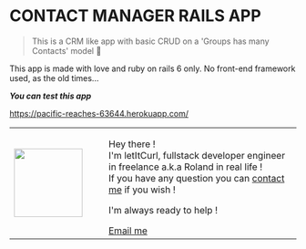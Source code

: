 # CONTACT MANAGER RAILS APP
> This is a CRM like app with basic CRUD on a 'Groups has many Contacts' model 📠

This app is made with love and ruby on rails 6 only.
No front-end framework used, as the old times...

***You can test this app***

https://pacific-reaches-63644.herokuapp.com/

<table style="border: none;">
  <tr>
    <td>
      <div style="width: 120px;">
        <img style="width: 120px;" src="https://res.cloudinary.com/duydvdaxd/image/upload/w_120,c_fill,ar_1:1,g_auto/v1587723517/Rodeooo_khmmmu.jpg"/>
    </div>
    </td>
    <td>
      <div style="margin-left: 30px;">
        <p>Hey there !</br>
        I'm letItCurl, fullstack developer engineer in freelance a.k.a Roland in real life !</br>
        If you have any question you can <a href="https://www.linkedin.com/in/roland-lopez-developer/?locale=en_US">contact me</a> if you wish !</p>
        <p>I'm always ready to help !</p>
        <a href="mailto:rolandlopez.developer@gmail.com?subject=H4y!4r3U4v4il4bl3?">Email me</a>
    </div>
    </td>
  </tr>
</table>

